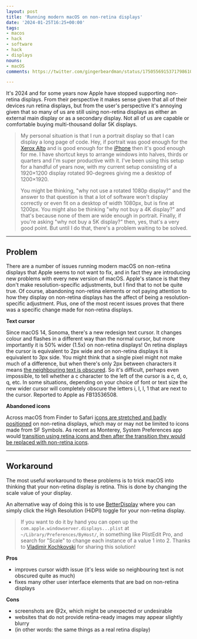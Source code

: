 ```yaml
---
layout: post
title: 'Running modern macOS on non-retina displays'
date: '2024-01-25T16:25+00:00'
tags:
- macos
- hack
- software
- hack
- displays
nouns:
- macOS
comments: https://twitter.com/gingerbeardman/status/1750556915371798610

---
```


It's 2024 and for some years now Apple have stopped supporting non-retina displays. From their perspective it makes sense given that all of their devices run retina displays, but from the user's perspective it's annoying given that so many of us are still using non-retina displays as either an external main display or as a secondary display. Not all of us are capable or comfortable buying multi-thousand dollar 5K displays.

> My personal situation is that I run a portrait display so that I can display a long page of code. Hey, if portrait was good enough for the [Xerox Alto](https://en.wikipedia.org/wiki/Xerox_Alto) and is good enough for the [iPhone](https://en.wikipedia.org/wiki/IPhone) then it's good enough for me. I have shortcut keys to arrange windows into halves, thirds or quarters and I'm super productive with it. I've been using this setup for a handful of years now, with my current setup consisting of a 1920×1200 display rotated 90-degrees giving me a desktop of 1200×1920.
> 
> You might be thinking, "why not use a rotated 1080p display?" and the answer to that question is that a lot of software won't display correctly or even fit on a desktop of width 1080px, but is fine at 1200px. You might also be thinking "why not buy a 4K display?" and that's because none of them are wide enough in portrait. Finally, if you're asking "why not buy a 5K display?" then, yes, that's a very good point. But until I do that, there's a problem waiting to be solved.

----

## Problem

There are a number of issues running modern macOS on non-retina displays that Apple seems to not want to fix, and in fact they are introducing new problems with every new version of macOS. Apple's stance is that they don't make resolution-specific adjustments, but I find that to not be quite true. Of course, abandoning non-retina elements or not paying attention to how they display on non-retina displays has the affect of being a resolution-specific adjustment. Plus, one of the most recent issues proves that there was a specific change made for non-retina displays.

**Text cursor**

Since macOS 14, Sonoma, there's a new redesign text cursor. It changes colour and flashes in a different way than the normal cursor, but more importantly it is 50% wider (1.5x) on non-retina displays! On retina displays the cursor is equivalent to 2px wide and on non-retina displays it is equivalent to 3px side. You might think that a single pixel might not make much of a difference, but when there's only 2px between characters it means [the neighbouring text is obscured](https://forums.macrumors.com/attachments/cursor-non-retina-png.2338640/). So it's difficult, perhaps even impossible, to tell whether a c character to the left of the cursor is a c, d, o, q, etc. In some situations, depending on your choice of font or text size the new wider cursor will completely obscure the letters i, I, l, 1 that are next to the cursor. Reported to Apple as FB13536508.

**Abandoned icons**

Across macOS from Finder to Safari [icons are stretched and badly positioned](https://twitter.com/gingerbeardman/status/1539963156570820608) on non-retina displays, which may or may not be limited to icons made from SF Symbols. As recent as Monterey, System Preferences app would [transition using retina icons and then after the transition they would be replaced with non-retina icons](https://twitter.com/gingerbeardman/status/1539963168654589954).

----

## Workaround

The most useful workaround to these problems is to trick macOS into thinking that your non-retina display is retina. This is done by changing the scale value of your display. 

An alternative way of doing this is to use [BetterDisplay](https://github.com/waydabber/BetterDisplay) where you can simply click the High Resolution (HiDPI) toggle for your non-retina display.

> If you want to do it by hand you can open up the `com.apple.windowserver.displays...plist` at `~/Library/Preferences/ByHost/`, in something like PlistEdit Pro, and search for "Scale" to change each instance of a value 1 into 2. Thanks to [Vladimir Kochkovski](https://www.getvladimir.com) for sharing this solution!

**Pros**
- improves cursor width issue (it's less wide so neighbouring text is not obscured quite as much)
- fixes many other user interface elements that are bad on non-retina displays

**Cons**
- screenshots are @2x, which might be unexpected or undesirable
- websites that do not provide retina-ready images may appear slightly blurry
- (in other words: the same things as a real retina display)